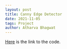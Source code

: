 ```yaml
---
layout: post
title: Canny Edge Detector
date: 2021-11-05
tags: Project
author: Atharva Bhagwat
---
```


[Here](https://github.com/atharva-bhagwat/CSGY-6643/tree/main/canny_edge_detector) is the link to the code.

